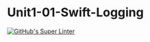 # Unit1-01-Swift-Logging
[![GitHub's Super Linter](https://github.com/ICS4U-Programming-VanN/Unit1-01-Swift-Logging/workflows/GitHub's%20Super%20Linter/badge.svg)](https://github.com/ICS4U-Programming-VanN/Unit1-01-Swift-Logging/actions)